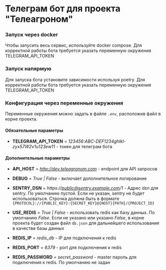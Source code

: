 # Телеграм бот для проекта "Телеагроном"

### Запуск через docker
Чтобы запусить весь сервис, используйте docker compose. 
Для корректной работы бота требуется указать переменную окружения TELEGRAM_API_TOKEN

### Запуск напярмую
Для запуска бота установите зависимости используя poetry.
Для корректной работы бота требуется указать переменную окружения TELEGRAM_API_TOKEN

### Конфигурация через переменные окружения
Переменные окружения можно задать в файле `.env`, расположив файл в корне проекта.

#### Обязательные параметры
- **TELEGRAM_API_TOKEN** = *123456:ABC-DEF1234ghIkl-zyx57W2v1u123ew11* - токен для телеграм бота

#### Дополнительные параметры
- **API_HOST** = *http://dev.teleagronom.com* - endpoint для API запросов
- **DEBUG** = *True | False* - включает дополнительное логирование
  

- **SENTRY_DSN** = *https://public@sentry.example.com/1* - Адрес dsn для sentry. По умолчанию пустой. 
  Если не указан, sentry не будет использоваться. Строчка должна быть в формате 
  `{PROTOCOL}://{PUBLIC_KEY}:{SECRET_KEY}@{HOST}{PATH}/{PROJECT_ID}`


- **USE_REDIS** = *True | False* - использовать redis как базу данных. По умолчанию *False*.
  Если не указано или указано *False*, в корне проекта будет создан файл `db.json` для дальнейшего использования в качестве базы данных
- **REDIS_IP** = *redis_db* - IP для подключения к redis
- **REDIS_PORT** = *6379* - port для подключения к redis
- **REDIS_PASSWORD** = *secret_password* - master пароль для подключения к redis. По умолчанию не задан

